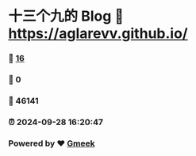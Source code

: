 # 十三个九的 Blog :link: https://aglarevv.github.io/ 
### :page_facing_up: [16](https://aglarevv.github.io//tag.html) 
### :speech_balloon: 0 
### :hibiscus: 46141 
### :alarm_clock: 2024-09-28 16:20:47 
### Powered by :heart: [Gmeek](https://github.com/Meekdai/Gmeek)
